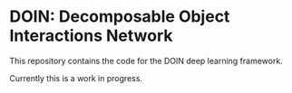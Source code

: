 # DOIN: Decomposable Object Interactions Network

This repository contains the code for the DOIN deep learning framework.

Currently this is a work in progress.
